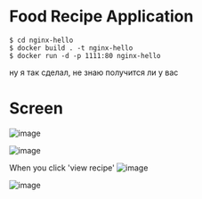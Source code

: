 # Food Recipe Application

```
$ cd nginx-hello
$ docker build . -t nginx-hello
$ docker run -d -p 1111:80 nginx-hello
```
ну я так сделал, не знаю получится ли у вас

# Screen
![image](https://github.com/user-attachments/assets/c5cdda70-d2d2-4c03-94b9-c1f8b11dba93)


![image](https://github.com/user-attachments/assets/8e5be702-1399-4a43-ba69-28e20ddfb04f)


When you click 'view recipe'
![image](https://github.com/user-attachments/assets/8e59831a-228c-49e0-9962-28d73ab27cfa)


![image](https://github.com/user-attachments/assets/0b3ccfd2-42eb-4b77-b9f4-2139880e4dd2)

